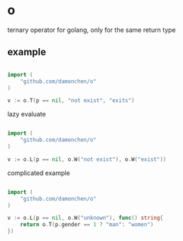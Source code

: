 # o 
ternary operator for golang, only for the same return type


## example

```go

import (
	"github.com/damonchen/o"
)

v := o.T(p == nil, "not exist", "exits")

```

lazy evaluate

```go

import (
	"github.com/damonchen/o"
)

v := o.L(p == nil, o.W("not exist"), o.W("exist"))

```

complicated example

```go

import (
	"github.com/damonchen/o"
)

v := o.L(p == nil, o.W("unknown"), func() string{
	return o.T(p.gender == 1 ? "man": "women")
})


```

